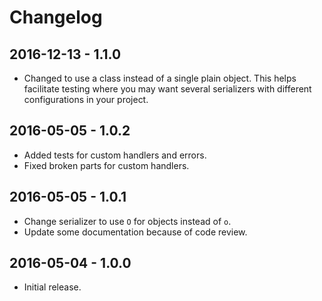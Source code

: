 Changelog
=========

2016-12-13 - 1.1.0
------------------

* Changed to use a class instead of a single plain object.  This helps facilitate testing where you may want several serializers with different configurations in your project.


2016-05-05 - 1.0.2
------------------

* Added tests for custom handlers and errors.
* Fixed broken parts for custom handlers.


2016-05-05 - 1.0.1
------------------

* Change serializer to use `O` for objects instead of `o`.
* Update some documentation because of code review.


2016-05-04 - 1.0.0
------------------

* Initial release.
